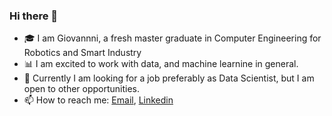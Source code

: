 ### Hi there 👋

<!--
**gbagolin/gbagolin** is a ✨ _special_ ✨ repository because its `README.md` (this file) appears on your GitHub profile.

Here are some ideas to get you started:

- 🔭 I’m currently working on ...
- 🌱 I’m currently learning ...
- 👯 I’m looking to collaborate on ...
- 🤔 I’m looking for help with ...
- 💬 Ask me about ...
- 📫 How to reach me: ...
- 😄 Pronouns: ...
- ⚡ Fun fact: ...
-->

- 🎓 I am Giovannni,  a fresh master graduate in Computer Engineering for Robotics and Smart Industry 
- 📊 I am excited to work with data, and machine learnine in general.    
- 🤔 Currently I am looking for a job preferably as Data Scientist, but I am open to other opportunities. 
- 📫 How to reach me: <a href="giovannibagolin@outlook.it" target="_blank">Email</a>, <a href="https://www.linkedin.com/in/gbagolin/" target="_blank">Linkedin</a> 

